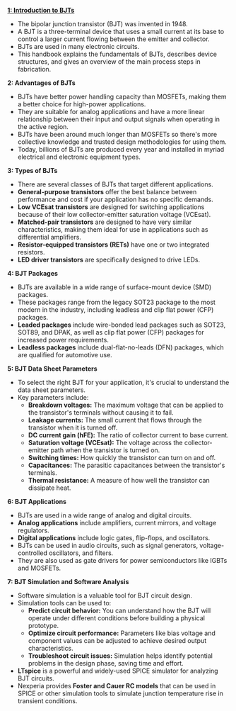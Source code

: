 [**1: Introduction to BJTs**](introduction/Readme.md)

*   The bipolar junction transistor (BJT) was invented in 1948. 
*   A BJT is a three-terminal device that uses a small current at its base to control a larger current flowing between the emitter and collector.
*   BJTs are used in many electronic circuits.
*   This handbook explains the fundamentals of BJTs, describes device structures, and gives an overview of the main process steps in fabrication.

**2: Advantages of BJTs**

*   BJTs have better power handling capacity than MOSFETs, making them a better choice for high-power applications.
*   They are suitable for analog applications and have a more linear relationship between their input and output signals when operating in the active region. 
*   BJTs have been around much longer than MOSFETs so there's more collective knowledge and trusted design methodologies for using them.
*   Today, billions of BJTs are produced every year and installed in myriad electrical and electronic equipment types. 

**3: Types of BJTs**

*   There are several classes of BJTs that target different applications.
*   **General-purpose transistors** offer the best balance between performance and cost if your application has no specific demands.
*   **Low VCEsat transistors** are designed for switching applications because of their low collector-emitter saturation voltage (VCEsat). 
*   **Matched-pair transistors** are designed to have very similar characteristics, making them ideal for use in applications such as differential amplifiers.
*   **Resistor-equipped transistors (RETs)** have one or two integrated resistors.
*   **LED driver transistors** are specifically designed to drive LEDs.

**4: BJT Packages**

*   BJTs are available in a wide range of surface-mount device (SMD) packages.
*   These packages range from the legacy SOT23 package to the most modern in the industry, including leadless and clip flat power (CFP) packages.
*   **Leaded packages** include wire-bonded lead packages such as SOT23, SOT89, and DPAK, as well as clip flat power (CFP) packages for increased power requirements.
*   **Leadless packages** include dual-flat-no-leads (DFN) packages, which are qualified for automotive use.

**5: BJT Data Sheet Parameters** 

*   To select the right BJT for your application, it's crucial to understand the data sheet parameters.
*   Key parameters include:
    *   **Breakdown voltages:** The maximum voltage that can be applied to the transistor's terminals without causing it to fail.
    *   **Leakage currents:** The small current that flows through the transistor when it is turned off.
    *   **DC current gain (hFE):** The ratio of collector current to base current.
    *   **Saturation voltage (VCEsat):** The voltage across the collector-emitter path when the transistor is turned on.
    *   **Switching times:** How quickly the transistor can turn on and off.
    *   **Capacitances:** The parasitic capacitances between the transistor's terminals.
    *   **Thermal resistance:** A measure of how well the transistor can dissipate heat.

**6:  BJT Applications**

*   BJTs are used in a wide range of analog and digital circuits.
*   **Analog applications** include amplifiers, current mirrors, and voltage regulators.
*   **Digital applications** include logic gates, flip-flops, and oscillators.
*   BJTs can be used in audio circuits, such as signal generators, voltage-controlled oscillators, and filters.
*   They are also used as gate drivers for power semiconductors like IGBTs and MOSFETs.

**7: BJT Simulation and Software Analysis**

*   Software simulation is a valuable tool for BJT circuit design.
*   Simulation tools can be used to:
    *   **Predict circuit behavior:** You can understand how the BJT will operate under different conditions before building a physical prototype.
    *   **Optimize circuit performance:** Parameters like bias voltage and component values can be adjusted to achieve desired output characteristics.
    *   **Troubleshoot circuit issues:**  Simulation helps identify potential problems in the design phase, saving time and effort.
*   **LTspice** is a powerful and widely-used SPICE simulator for analyzing BJT circuits.
*   Nexperia provides **Foster and Cauer RC models** that can be used in SPICE or other simulation tools to simulate junction temperature rise in transient conditions.

